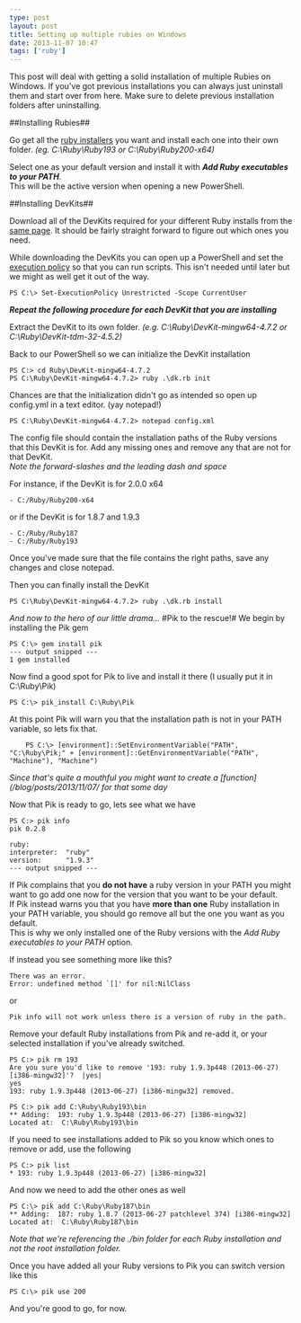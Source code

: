 ```yaml
---
type: post
layout: post
title: Setting up multiple rubies on Windows
date: 2013-11-07 10:47
tags: ['ruby']
---
```


This post will deal with getting a solid installation of multiple Rubies on Windows. If you've got previous installations you can always just uninstall them and start over from here. Make sure to delete previous installation folders after uninstalling.<!-- read more -->

##Installing Rubies##

Go get all the [ruby installers](http://rubyinstaller.org/downloads/) you want and install each one into their own folder. _(eg. C:\Ruby\Ruby193 or C:\Ruby\Ruby200-x64)_

Select one as your default version and install it with _**Add Ruby executables to your PATH**_.  
This will be the active version when opening a new PowerShell.

##Installing DevKits##

Download all of the DevKits required for your different Ruby installs from the [same page](http://rubyinstaller.org/downloads/). It should be fairly straight forward to figure out which ones you need.

While downloading the DevKits you can open up a PowerShell and set the [execution policy](http://technet.microsoft.com/library/hh847748.aspx) so that you can run scripts. This isn't needed until later but we might as well get it out of the way.

```
PS C:\> Set-ExecutionPolicy Unrestricted -Scope CurrentUser
```

_**Repeat the following procedure for each DevKit that you are installing**_

Extract the DevKit to its own folder. _(e.g. C:\Ruby\DevKit-mingw64-4.7.2 or C:\Ruby\DevKit-tdm-32-4.5.2\)_

Back to our PowerShell so we can initialize the DevKit installation

```
PS C:> cd Ruby\DevKit-mingw64-4.7.2
PS C:\Ruby\DevKit-mingw64-4.7.2> ruby .\dk.rb init  
```

Chances are that the initialization didn't go as intended so open up config.yml in a text editor. (yay notepad!)

```
PS C:\Ruby\DevKit-mingw64-4.7.2> notepad config.xml
```

The config file should contain the installation paths of the Ruby versions that this DevKit is for. Add any missing ones and remove any that are not for that DevKit.  
_Note the forward-slashes and the leading dash and space_

For instance, if the DevKit is for 2.0.0 x64

```
- C:/Ruby/Ruby200-x64
```

or if the DevKit is for 1.8.7 and 1.9.3

```
- C:/Ruby/Ruby187
- C:/Ruby/Ruby193
```

Once you've made sure that the file contains the right paths, save any changes and close notepad.

Then you can finally install the DevKit

```
PS C:\Ruby\DevKit-mingw64-4.7.2> ruby .\dk.rb install
```

_And now to the hero of our little drama..._
#Pik to the rescue!#
We begin by installing the Pik gem

```
PS C:\> gem install pik
--- output snipped ---
1 gem installed
```

Now find a good spot for Pik to live and install it there (I usually put it in C:\Ruby\Pik)

```
PS C:\> pik_install C:\Ruby\Pik
```

At this point Pik will warn you that the installation path is not in your PATH variable, so lets fix that.

```
    PS C:\> [environment]::SetEnvironmentVariable("PATH", "C:\Ruby\Pik;" + [environment]::GetEnvironmentVariable("PATH", "Machine"), "Machine")
```

_Since that's quite a mouthful you might want to create a [function](/blog/posts/2013/11/07/ for that some day_

Now that Pik is ready to go, lets see what we have

```
PS C:> pik info
pik 0.2.8

ruby:
interpreter:  "ruby"
version:      "1.9.3"
--- output snipped ---
```

If Pik complains that you **do not have** a ruby version in your PATH you might want to go add one now for the version that you want to be your default.  
If Pik instead warns you that you have **more than one** Ruby installation in your PATH variable, you should go remove all but the one you want as you default.  
This is why we only installed one of the Ruby versions with the _Add Ruby executables to your PATH_ option.

If instead you see something more like this?

```
There was an error.
Error: undefined method `[]' for nil:NilClass
```

or

```
Pik info will not work unless there is a version of ruby in the path.
```

Remove your default Ruby installations from Pik and re-add it, or your selected installation if you've already switched.

```
PS C:> pik rm 193
Are you sure you'd like to remove '193: ruby 1.9.3p448 (2013-06-27) [i386-mingw32]'?  |yes|
yes
193: ruby 1.9.3p448 (2013-06-27) [i386-mingw32] removed.

PS C:> pik add C:\Ruby\Ruby193\bin
** Adding:  193: ruby 1.9.3p448 (2013-06-27) [i386-mingw32]
Located at:  C:\Ruby\Ruby193\bin
```

If you need to see installations added to Pik so you know which ones to remove or add, use the following

```
PS C:> pik list
* 193: ruby 1.9.3p448 (2013-06-27) [i386-mingw32]
```

And now we need to add the other ones as well

```
PS C:\> pik add C:\Ruby\Ruby187\bin
** Adding:  187: ruby 1.8.7 (2013-06-27 patchlevel 374) [i386-mingw32]
Located at:  C:\Ruby\Ruby187\bin
```

_Note that we're referencing the ./bin folder for each Ruby installation and not the root installation folder._

Once you have added all your Ruby versions to Pik you can switch version like this

```
PS C:\> pik use 200
```

And you're good to go, for now.

